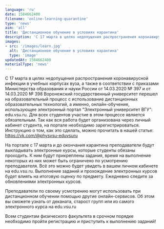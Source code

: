 ```yaml
---
language: 'ru'
date: 1584662400
filename: 'online-learning-quarantine'
type: 'news'
aim: 'all'
title: 'Дистанционное обучение в условиях карантина'
description: 'С 17 марта в целях недопущения распространения коронавирусной инфекции...'
images:
- src: '/images/learn.jpg'
  alt: 'Дистанционное обучение в условиях карантина'
  type: 'image'
updatedAt: 1584662400
materialType: 'news'
---
```

С 17 марта в целях недопущения распространения коронавирусной инфекции в учебных корпусах вуза, а также в соответствии с приказами Министерства образования и науки России от 14.03.2020 № 397 и от 14.03.2020 № 398 Воронежский государственный университет перешел на образовательный процесс с использование дистанционных образовательных технологий, а именно, онлайн-обучение, использующее электронный портал "Электронный университет ВГУ": edu.vsu.ru. Для всех студентов участие в этом процессе является обязательным. Так как вся работа будет организована через личный кабинет студента, на портале необходимо зарегистрироваться. Инструкцию о том, как это сделать, можно прочитать в нашей статье: https://vk.com/@physvsu-eduvsuru

На портале с 17 марта и до окончания карантина преподаватели будут выкладывать электронные курсы, которые студенты обязаны проходить. К ним будут прикреплены задания, время на выполнение некоторых из них может быть ограничено по усмотрению преподавателя. Всё это можно будет увидеть в вашем личном кабинете на edu.vsu.ru. Выполнение заданий и прохождение электронных курсов будет влиять на итоговую оценку по предмету. Ежедневно следите за обновлениями электронных курсов.

Преподаватели по своему усмотрению могут использовать при дистанционном обучении помощью другие онлайн-сервисов. Об этом вы сможете узнать от деканата, старост групп или из самого электронного курса на edu.vsu.ru

Всем студентам физического факультета в срочном порядке необходимо пройти регистрацию и приступить к выполнению заданий!
